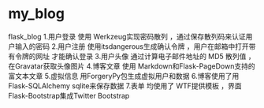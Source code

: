 # my_blog
flask_blog
1.用户登录 使用 Werkzeug实现密码散列 ，通过保存散列码来认证用户输入的密码
2.用户注册 使用itsdangerous生成确认令牌 ，用户在邮箱中打开带有令牌的网址 才能确认登录
3.用户头像 通过计算电子邮件地址的 MD5 散列值 ，在Gravatar获取头像图片
4.博客文章 使用 Markdown和Flask-PageDown支持的富文本文章
5.虚拟信息 用ForgeryPy包生成虚拟用户和数据
6.博客使用了用Flask-SQLAlchemy sqlite来保存数据
7.表单 均使用了 WTF提供模板 ，界面 Flask-Bootstrap集成Twitter Bootstrap
